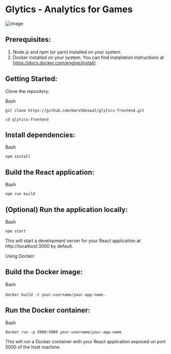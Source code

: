 # Glytics - Analytics for Games

![image](https://github.com/HarshDeswal/glytics-frontend/assets/94471009/24aa458b-7fc7-49fe-84fc-457dcb657b19)


## Prerequisites:

1. Node.js and npm (or yarn) installed on your system.
2. Docker installed on your system. You can find installation instructions at https://docs.docker.com/engine/install/.

## Getting Started:

Clone the repository:

Bash

`git clone https://github.com/HarshDeswal/glytics-frontend.git`

`cd glytics-frontend`

## Install dependencies:

Bash

`npm install`

## Build the React application:

Bash

`npm run build`

## (Optional) Run the application locally:

Bash

`npm start`

This will start a development server for your React application at http://localhost:3000 by default.

Using Docker:

## Build the Docker image:

Bash

`docker build -t your-username/your-app-name` .

## Run the Docker container:

Bash

`docker run -p 5000:5000 your-username/your-app-name`

This will run a Docker container with your React application exposed on port 5000 of the host machine.

